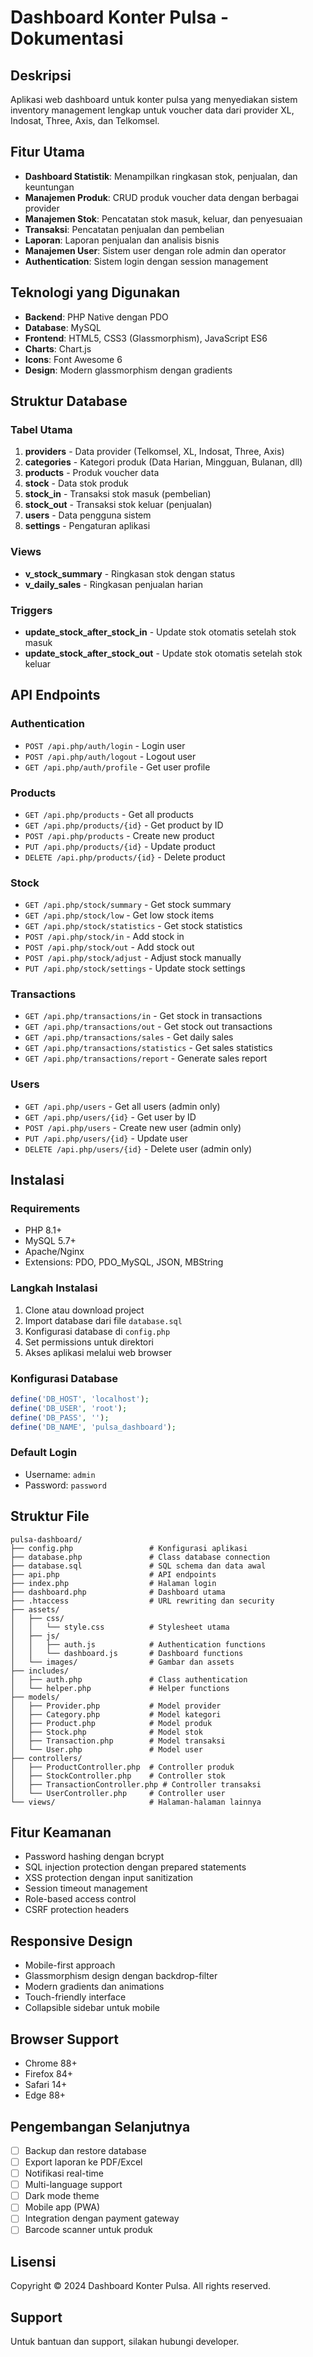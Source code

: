 # Dashboard Konter Pulsa - Dokumentasi

## Deskripsi
Aplikasi web dashboard untuk konter pulsa yang menyediakan sistem inventory management lengkap untuk voucher data dari provider XL, Indosat, Three, Axis, dan Telkomsel.

## Fitur Utama
- **Dashboard Statistik**: Menampilkan ringkasan stok, penjualan, dan keuntungan
- **Manajemen Produk**: CRUD produk voucher data dengan berbagai provider
- **Manajemen Stok**: Pencatatan stok masuk, keluar, dan penyesuaian
- **Transaksi**: Pencatatan penjualan dan pembelian
- **Laporan**: Laporan penjualan dan analisis bisnis
- **Manajemen User**: Sistem user dengan role admin dan operator
- **Authentication**: Sistem login dengan session management

## Teknologi yang Digunakan
- **Backend**: PHP Native dengan PDO
- **Database**: MySQL
- **Frontend**: HTML5, CSS3 (Glassmorphism), JavaScript ES6
- **Charts**: Chart.js
- **Icons**: Font Awesome 6
- **Design**: Modern glassmorphism dengan gradients

## Struktur Database

### Tabel Utama
1. **providers** - Data provider (Telkomsel, XL, Indosat, Three, Axis)
2. **categories** - Kategori produk (Data Harian, Mingguan, Bulanan, dll)
3. **products** - Produk voucher data
4. **stock** - Data stok produk
5. **stock_in** - Transaksi stok masuk (pembelian)
6. **stock_out** - Transaksi stok keluar (penjualan)
7. **users** - Data pengguna sistem
8. **settings** - Pengaturan aplikasi

### Views
- **v_stock_summary** - Ringkasan stok dengan status
- **v_daily_sales** - Ringkasan penjualan harian

### Triggers
- **update_stock_after_stock_in** - Update stok otomatis setelah stok masuk
- **update_stock_after_stock_out** - Update stok otomatis setelah stok keluar

## API Endpoints

### Authentication
- `POST /api.php/auth/login` - Login user
- `POST /api.php/auth/logout` - Logout user
- `GET /api.php/auth/profile` - Get user profile

### Products
- `GET /api.php/products` - Get all products
- `GET /api.php/products/{id}` - Get product by ID
- `POST /api.php/products` - Create new product
- `PUT /api.php/products/{id}` - Update product
- `DELETE /api.php/products/{id}` - Delete product

### Stock
- `GET /api.php/stock/summary` - Get stock summary
- `GET /api.php/stock/low` - Get low stock items
- `GET /api.php/stock/statistics` - Get stock statistics
- `POST /api.php/stock/in` - Add stock in
- `POST /api.php/stock/out` - Add stock out
- `POST /api.php/stock/adjust` - Adjust stock manually
- `PUT /api.php/stock/settings` - Update stock settings

### Transactions
- `GET /api.php/transactions/in` - Get stock in transactions
- `GET /api.php/transactions/out` - Get stock out transactions
- `GET /api.php/transactions/sales` - Get daily sales
- `GET /api.php/transactions/statistics` - Get sales statistics
- `GET /api.php/transactions/report` - Generate sales report

### Users
- `GET /api.php/users` - Get all users (admin only)
- `GET /api.php/users/{id}` - Get user by ID
- `POST /api.php/users` - Create new user (admin only)
- `PUT /api.php/users/{id}` - Update user
- `DELETE /api.php/users/{id}` - Delete user (admin only)

## Instalasi

### Requirements
- PHP 8.1+
- MySQL 5.7+
- Apache/Nginx
- Extensions: PDO, PDO_MySQL, JSON, MBString

### Langkah Instalasi
1. Clone atau download project
2. Import database dari file `database.sql`
3. Konfigurasi database di `config.php`
4. Set permissions untuk direktori
5. Akses aplikasi melalui web browser

### Konfigurasi Database
```php
define('DB_HOST', 'localhost');
define('DB_USER', 'root');
define('DB_PASS', '');
define('DB_NAME', 'pulsa_dashboard');
```

### Default Login
- Username: `admin`
- Password: `password`

## Struktur File
```
pulsa-dashboard/
├── config.php                 # Konfigurasi aplikasi
├── database.php               # Class database connection
├── database.sql               # SQL schema dan data awal
├── api.php                    # API endpoints
├── index.php                  # Halaman login
├── dashboard.php              # Dashboard utama
├── .htaccess                  # URL rewriting dan security
├── assets/
│   ├── css/
│   │   └── style.css          # Stylesheet utama
│   ├── js/
│   │   ├── auth.js            # Authentication functions
│   │   └── dashboard.js       # Dashboard functions
│   └── images/                # Gambar dan assets
├── includes/
│   ├── auth.php               # Class authentication
│   └── helper.php             # Helper functions
├── models/
│   ├── Provider.php           # Model provider
│   ├── Category.php           # Model kategori
│   ├── Product.php            # Model produk
│   ├── Stock.php              # Model stok
│   ├── Transaction.php        # Model transaksi
│   └── User.php               # Model user
├── controllers/
│   ├── ProductController.php  # Controller produk
│   ├── StockController.php    # Controller stok
│   ├── TransactionController.php # Controller transaksi
│   └── UserController.php     # Controller user
└── views/                     # Halaman-halaman lainnya
```

## Fitur Keamanan
- Password hashing dengan bcrypt
- SQL injection protection dengan prepared statements
- XSS protection dengan input sanitization
- Session timeout management
- Role-based access control
- CSRF protection headers

## Responsive Design
- Mobile-first approach
- Glassmorphism design dengan backdrop-filter
- Modern gradients dan animations
- Touch-friendly interface
- Collapsible sidebar untuk mobile

## Browser Support
- Chrome 88+
- Firefox 84+
- Safari 14+
- Edge 88+

## Pengembangan Selanjutnya
- [ ] Backup dan restore database
- [ ] Export laporan ke PDF/Excel
- [ ] Notifikasi real-time
- [ ] Multi-language support
- [ ] Dark mode theme
- [ ] Mobile app (PWA)
- [ ] Integration dengan payment gateway
- [ ] Barcode scanner untuk produk

## Lisensi
Copyright © 2024 Dashboard Konter Pulsa. All rights reserved.

## Support
Untuk bantuan dan support, silakan hubungi developer.

